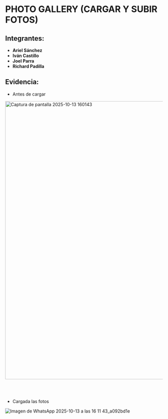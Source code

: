 # PHOTO GALLERY (CARGAR Y SUBIR FOTOS)

## Integrantes:

- **Ariel Sánchez**  
- **Iván Castillo**  
- **Joel Parra**  
- **Richard Padilla**

## Evidencia:

- Antes de cargar

<img width="1237" height="889" alt="Captura de pantalla 2025-10-13 160143" src="https://github.com/user-attachments/assets/4096e81e-d875-45a4-ab1d-0eadb6cf5b97" /> 

<br> <br>

- Cargada las fotos

![Imagen de WhatsApp 2025-10-13 a las 16 11 43_a092bd1e](https://github.com/user-attachments/assets/0fe631e3-4383-4f92-9955-2933d17a7bd3)







